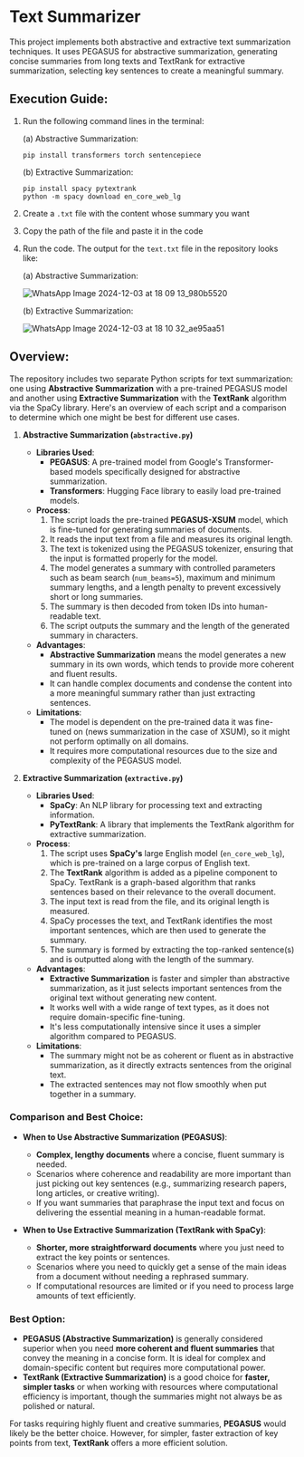 # Text Summarizer

This project implements both abstractive and extractive text summarization techniques. It uses PEGASUS for abstractive summarization, generating concise summaries from long texts and TextRank for extractive summarization, selecting key sentences to create a meaningful summary.

## Execution Guide:

1. Run the following command lines in the terminal:

   (a) Abstractive Summarization:
     ```
     pip install transformers torch sentencepiece
     ```
   (b) Extractive Summarization:
     ```
     pip install spacy pytextrank
     python -m spacy download en_core_web_lg
     ```

2. Create a `.txt` file with the content whose summary you want

3. Copy the path of the file and paste it in the code

4. Run the code. The output for the `text.txt` file in the repository looks like:

   (a) Abstractive Summarization:

   ![WhatsApp Image 2024-12-03 at 18 09 13_980b5520](https://github.com/user-attachments/assets/d6c46769-433f-4df3-bb24-2bbb55e7f1b3)

   (b) Extractive Summarization:

   ![WhatsApp Image 2024-12-03 at 18 10 32_ae95aa51](https://github.com/user-attachments/assets/bd469487-8500-4817-8783-fd5f1f127651)


## Overview:
The repository includes two separate Python scripts for text summarization: one using **Abstractive Summarization** with a pre-trained PEGASUS model and another using **Extractive Summarization** with the **TextRank** algorithm via the SpaCy library. Here's an overview of each script and a comparison to determine which one might be best for different use cases.

1. **Abstractive Summarization (`abstractive.py`)**
   - **Libraries Used**:
     - **PEGASUS**: A pre-trained model from Google's Transformer-based models specifically designed for abstractive summarization.
     - **Transformers**: Hugging Face library to easily load pre-trained models.
   - **Process**:
     1. The script loads the pre-trained **PEGASUS-XSUM** model, which is fine-tuned for generating summaries of documents.
     2. It reads the input text from a file and measures its original length.
     3. The text is tokenized using the PEGASUS tokenizer, ensuring that the input is formatted properly for the model.
     4. The model generates a summary with controlled parameters such as beam search (`num_beams=5`), maximum and minimum summary lengths, and a length penalty to prevent excessively short or long summaries.
     5. The summary is then decoded from token IDs into human-readable text.
     6. The script outputs the summary and the length of the generated summary in characters.
   - **Advantages**:
     - **Abstractive Summarization** means the model generates a new summary in its own words, which tends to provide more coherent and fluent results.
     - It can handle complex documents and condense the content into a more meaningful summary rather than just extracting sentences.
   - **Limitations**:
     - The model is dependent on the pre-trained data it was fine-tuned on (news summarization in the case of XSUM), so it might not perform optimally on all domains.
     - It requires more computational resources due to the size and complexity of the PEGASUS model.

2. **Extractive Summarization (`extractive.py`)**
   - **Libraries Used**:
     - **SpaCy**: An NLP library for processing text and extracting information.
     - **PyTextRank**: A library that implements the TextRank algorithm for extractive summarization.
   - **Process**:
     1. The script uses **SpaCy's** large English model (`en_core_web_lg`), which is pre-trained on a large corpus of English text.
     2. The **TextRank** algorithm is added as a pipeline component to SpaCy. TextRank is a graph-based algorithm that ranks sentences based on their relevance to the overall document.
     3. The input text is read from the file, and its original length is measured.
     4. SpaCy processes the text, and TextRank identifies the most important sentences, which are then used to generate the summary.
     5. The summary is formed by extracting the top-ranked sentence(s) and is outputted along with the length of the summary.
   - **Advantages**:
     - **Extractive Summarization** is faster and simpler than abstractive summarization, as it just selects important sentences from the original text without generating new content.
     - It works well with a wide range of text types, as it does not require domain-specific fine-tuning.
     - It's less computationally intensive since it uses a simpler algorithm compared to PEGASUS.
   - **Limitations**:
     - The summary might not be as coherent or fluent as in abstractive summarization, as it directly extracts sentences from the original text.
     - The extracted sentences may not flow smoothly when put together in a summary.

### Comparison and Best Choice:
- **When to Use Abstractive Summarization (PEGASUS)**:
  - **Complex, lengthy documents** where a concise, fluent summary is needed.
  - Scenarios where coherence and readability are more important than just picking out key sentences (e.g., summarizing research papers, long articles, or creative writing).
  - If you want summaries that paraphrase the input text and focus on delivering the essential meaning in a human-readable format.

- **When to Use Extractive Summarization (TextRank with SpaCy)**:
  - **Shorter, more straightforward documents** where you just need to extract the key points or sentences.
  - Scenarios where you need to quickly get a sense of the main ideas from a document without needing a rephrased summary.
  - If computational resources are limited or if you need to process large amounts of text efficiently.

### Best Option:
- **PEGASUS (Abstractive Summarization)** is generally considered superior when you need **more coherent and fluent summaries** that convey the meaning in a concise form. It is ideal for complex and domain-specific content but requires more computational power.
- **TextRank (Extractive Summarization)** is a good choice for **faster, simpler tasks** or when working with resources where computational efficiency is important, though the summaries might not always be as polished or natural.

For tasks requiring highly fluent and creative summaries, **PEGASUS** would likely be the better choice. However, for simpler, faster extraction of key points from text, **TextRank** offers a more efficient solution.
